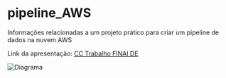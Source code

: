 # pipeline_AWS
Informações relacionadas a um projeto prático para criar um pipeline de dados na nuvem AWS

Link da apresentação: [CC Trabalho FINAl DE](https://drive.google.com/file/d/13liDurgYJesY-ULPArbT8bPeEtQJrzuv/view?usp=sharing)

![Diagrama](https://github.com/diegobarbosaa/pipeline_AWS/assets/42698260/3ea85a1e-6500-4863-82cb-a0e9bc67083a)
